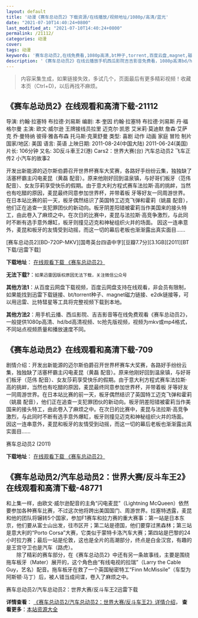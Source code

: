 ```yaml
---
layout: default
title: '动漫《赛车总动员2》下载资源/在线播放/视频地址/1080p/高清/蓝光'
date: "2021-07-10T14:40:24+0800"
last_modified_at: "2021-07-10T14:40:24+0800"
permalink: /21112/
categories: 动漫
cover:
tags: 动漫
keywords: '赛车总动员2,在线免费看,1080p高清,bt种子,torrent,百度云盘,magnet,磁力链,迅雷下载资源'
description: '《赛车总动员2》在线云播放手机西瓜影院吉吉影音免费看，1080p高清bd/hd未删减完整版和tc抢先枪版，mkv/mp4格式，附带bt/torrent种子、magnet/磁力链、百度云盘、网盘资源迅雷下载链接'
---
```


>内容采集生成，如果链接失效，多试几个，页面最后有更多精彩视频！收藏本页（Ctrl+D)，以后再找不麻烦。


## 《赛车总动员2》在线观看和高清下载-21112

导演: 约翰·拉塞特 布拉德·刘易斯 编剧: 本·奎因 约翰·拉塞特 布拉德·刘易斯 丹·福格尔曼 主演: 欧文·威尔逊 王牌接线员拉里 迈克尔·凯恩 艾米莉·莫迪默 詹森·艾萨克 乔·曼特纳 彼得·雅各布森 托马斯·克莱舒曼 类型: 喜剧 动作 动画 家庭 冒险 制片国家/地区: 美国 语言: 英语 上映日期: 2011-08-24(中国大陆) 2011-06-24(美国) 片长: 106分钟 又名: 3D反斗車王2(港) Cars2：世界大赛(台) 汽车总动员2 飞车正传2 小汽车的故事2

开发出新能源的迈尔斯伯爵召开世界杯赛车大奖赛，各路好手纷纷云集，独独缺了活塞杯霸主闪电麦昆（黄磊 配音）。原来他刚好回到温泉镇，与好哥们板牙（范伟 配音）、女友莎莉享受快乐的假期。由于意大利方程式赛车法拉斯·高的挑衅，当然也有吃醋的原因，麦昆最终同意参加世界杯，并带着板 牙等好友一同周游世界。在日本站比赛的前一天，板牙偶然结识了英国特工迈克飞弹和霍莉（姚晨 配音），他们正在追查一支犯罪团伙的新动向。板牙阴差阳错被霍莉当作美国来的接头特工，由此卷入了麻烦之中。在次日的比赛中，麦昆与法拉斯·高竞争激烈，与此同时不断有选手意外爆缸，板牙则撞见迈克和神秘组织火并的场面。 因这一连串意外，麦昆和板牙的友情受到动摇，而这一切的幕后老板也渐渐露出真实面目……


[赛车总动员2][BD-720P-MKV][国粤英台四语中字][豆瓣7.7分][3.1GB][2011][BT下载/迅雷下载]

**下载地址**： [在线观看下载 《赛车总动员2》](https://www.btdx8.com/torrent/cars_2_2011.html) 


**无法下载?**：`如果迅雷因版权原因无法下载，关注微信公众号 `

**其他方法1**：从百度云网盘下载视频，百度云网盘支持在线观看，非会员有限制，如果能找到迅雷下载链接、bt/torrent种子、magnet磁力链接、e2dk链接等，可以用迅雷、比特彗星等工具将完整视频下载到本地。

**其他方法2**：用手机云播、西瓜影院、吉吉影音等在线免费观看《赛车总动员2》，一般提供1080p高清、hd/bd高清视频、tc抢先版视频，视频为mkv或mp4格式，不同站点视频质量和播放速度不同。


## 《赛车总动员2》在线观看和高清下载-709

剧情介绍：开发出新能源的迈尔斯伯爵召开世界杯赛车大奖赛，各路好手纷纷云集，独独缺了活塞杯霸主闪电麦昆（黄磊 配音）。原来他刚好回到温泉镇，与好哥们板牙（范伟 配音）、女友莎莉享受快乐的假期。由于意大利方程式赛车法拉斯·高的挑衅，当然也有吃醋的原因，麦昆最终同意参加世界杯，并带着板 牙等好友一同周游世界。在日本站比赛的前一天，板牙偶然结识了英国特工迈克飞弹和霍莉（姚晨 配音），他们正在追查一支犯罪团伙的新动向。板牙阴差阳错被霍莉当作美国来的接头特工，由此卷入了麻烦之中。在次日的比赛中，麦昆与法拉斯·高竞争激烈，与此同时不断有选手意外爆缸，板牙则撞见迈克和神秘组织火并的场面。  　　因这一连串意外，麦昆和板牙的友情受到动摇，而这一切的幕后老板也渐渐露出真实面目……


赛车总动员2 (2011)

**下载地址**： [在线观看下载 《赛车总动员2》](https://www.btbtdy.me/btdy/dy4481.html) 


## 《赛车总动员2/汽车总动员2：世界大赛/反斗车王2》在线观看和高清下载-48771

和上集一样，由欧文&middot;威尔逊配音的主角“闪电麦昆”（Lightning McQueen）依然要参加各种赛车比赛，不过这次他将跨出美国国门、周游世界。拉塞特透露，麦昆和他的团队将辗转5个国家，参加F1赛车和拉力赛的重大赛事：第一站是日本东京，他们要从富士山出发，往市区开；第二站是德国，他们要穿过黑森林；第三站是意大利的&ldquo;Porto Corsa”大赛，它类似于蒙特卡洛汽车大赛；第四站是巴黎的24小时拉力赛；最后一站是伦敦，这也是全片的高潮部分，终点是白金汉宫，有趣的是王宫守卫也是汽车（路虎）。<br />　　除了精彩的赛车部分，在《赛车总动员2》中还有另一条故事线，主要是围绕拖车板牙（Mater）展开的，这个角色由&ldquo;有线电视的拉瑞&rdquo;（Larry the Cable Guy，艺名）配音。拖车板牙在救了一个英国秘密特工&ldquo;Finn McMissile”（车型为阿斯顿&middot;马丁）后，被人错当成间谍，卷入了麻烦之中。


赛车总动员2/汽车总动员2：世界大赛/反斗车王2迅雷下载

**详情查看**： [《赛车总动员2/汽车总动员2：世界大赛/反斗车王2》详情介绍](/movie/48771/)， **查看更多**：[本站资源大全](/movie/t/all/)


